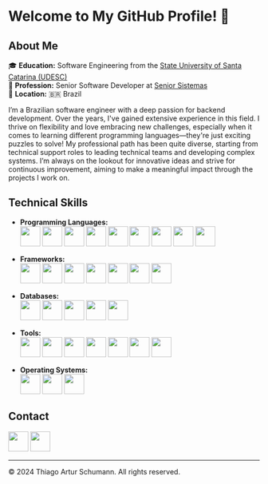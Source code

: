 # Welcome to My GitHub Profile! 👋

## About Me

🎓 **Education:** Software Engineering from the [State University of Santa Catarina (UDESC)](https://www.udesc.br/)  
💼 **Profession:** Senior Software Developer at [Senior Sistemas](https://www.senior.com.br/)  
📍 **Location:** 🇧🇷 Brazil

I’m a Brazilian software engineer with a deep passion for backend development. Over the years, I've gained extensive experience in this field. I thrive on flexibility and love embracing new challenges, especially when it comes to learning different programming languages—they're just exciting puzzles to solve! My professional path has been quite diverse, starting from technical support roles to leading technical teams and developing complex systems. I’m always on the lookout for innovative ideas and strive for continuous improvement, aiming to make a meaningful impact through the projects I work on.

## Technical Skills

* **Programming Languages:**  
  [<img src="https://skillicons.dev/icons?i=python" height="40">](https://www.python.org)
  [<img src="https://skillicons.dev/icons?i=cs" height="40">](https://learn.microsoft.com/en-us/dotnet/csharp/)
  [<img src="https://cdn-icons-png.flaticon.com/512/5968/5968252.png" height="40">](https://www.embarcadero.com/products/delphi)
  [<img src="https://skillicons.dev/icons?i=js" height="40">](https://developer.mozilla.org/en-US/docs/Web/JavaScript)
  [<img src="https://skillicons.dev/icons?i=ts" height="40">](https://www.typescriptlang.org)
  [<img src="https://skillicons.dev/icons?i=java" height="40">](https://www.java.com)
  [<img src="https://skillicons.dev/icons?i=ruby" height="40">](https://www.ruby-lang.org)
  [<img src="https://skillicons.dev/icons?i=md" height="40">](https://www.markdownguide.org)
  [<img src="https://skillicons.dev/icons?i=latex" height="40">](https://www.latex-project.org)

* **Frameworks:**  
  [<img src="https://skillicons.dev/icons?i=django" height="40">](https://www.djangoproject.com)
  [<img src="https://skillicons.dev/icons?i=fastapi" height="40">](https://fastapi.tiangolo.com)
  [<img src="https://skillicons.dev/icons?i=flask" height="40">](https://flask.palletsprojects.com)
  [<img src="https://skillicons.dev/icons?i=dotnet" height="40">](https://dotnet.microsoft.com)
  [<img src="https://skillicons.dev/icons?i=nodejs" height="40">](https://nodejs.org)
  [<img src="https://skillicons.dev/icons?i=expressjs" height="40">](https://expressjs.com)
  [<img src="https://skillicons.dev/icons?i=rails" height="40">](https://rubyonrails.org)

* **Databases:**  
  [<img src="https://skillicons.dev/icons?i=postgresql" height="40">](https://www.postgresql.org)
  [<img src="https://cdn.icon-icons.com/icons2/2699/PNG/512/oracle_logo_icon_168918.png" height="40">](https://www.oracle.com/database/)
  [<img src="https://skillicons.dev/icons?i=sqlite" height="40">](https://www.sqlite.org/index.html)
  [<img src="https://skillicons.dev/icons?i=mysql" height="40">](https://www.mysql.com)
  [<img src="https://skillicons.dev/icons?i=dbeaver" height="40">](https://dbeaver.io/)

* **Tools:**  
  [<img src="https://skillicons.dev/icons?i=git" height="40">](https://git-scm.com)
  [<img src="https://skillicons.dev/icons?i=docker" height="40">](https://www.docker.com)
  [<img src="https://cdn.icon-icons.com/icons2/2699/PNG/512/atlassian_jira_logo_icon_170511.png" height="40">](https://www.atlassian.com/software/jira)
  [<img src="https://skillicons.dev/icons?i=jenkins" height="40">](https://www.jenkins.io)
  [<img src="https://skillicons.dev/icons?i=vscode" height="40">](https://code.visualstudio.com)
  [<img src="https://skillicons.dev/icons?i=postman" height="40">](https://www.postman.com)
  [<img src="https://skillicons.dev/icons?i=notion" height="40">](https://www.notion.so)

* **Operating Systems:**  
  [<img src="https://skillicons.dev/icons?i=apple" height="40">](https://www.apple.com/br/macos/)
  [<img src="https://skillicons.dev/icons?i=windows" height="40">](https://www.microsoft.com/pt-br/windows/)
  [<img src="https://skillicons.dev/icons?i=ubuntu" height="40">](https://ubuntu.com/)
  
## Contact

[<img src="https://skillicons.dev/icons?i=linkedin" height="40">](https://www.linkedin.com/in/thiagoschumann/)
[<img src="https://skillicons.dev/icons?i=gmail" height="40">](mailto:thiagoarturschumann@gmail.com)

---

© 2024 Thiago Artur Schumann. All rights reserved.
